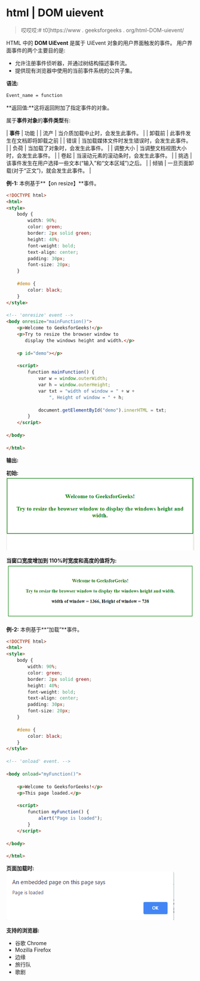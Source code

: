 # html | DOM uievent

> 哎哎哎:# t0]https://www . geeksforgeeks . org/html-DOM-uievent/

HTML 中的 **DOM UiEvent** 是属于 UiEvent 对象的用户界面触发的事件。
用户界面事件的两个主要目的是:

*   允许注册事件侦听器，并通过树结构描述事件流。
*   提供现有浏览器中使用的当前事件系统的公共子集。

**语法:**

```html
Event_name = function

```

**返回值:**这将返回附加了指定事件的对象。

属于**事件对象**的**事件类型**有:

| **事件** | 功能 |
| 流产 | 当介质加载中止时，会发生此事件。 |
| 卸载前 | 此事件发生在文档即将卸载之前 |
| 错误 | 当加载媒体文件时发生错误时，会发生此事件。 |
| 负荷 | 当加载了对象时，会发生此事件。 |
| 调整大小 | 当调整文档视图大小时，会发生此事件。 |
| 卷起 | 当滚动元素的滚动条时，会发生此事件。 |
| 挑选 | 该事件发生在用户选择一些文本(“输入”和“文本区域”)之后。 |
| 倾销 | 一旦页面卸载(对于“正文”)，就会发生此事件。 |

**例-1:** 本例基于**【on resize】**事件。

```html
<!DOCTYPE html>
<html>
<style>
    body {
        width: 90%;
        color: green;
        border: 2px solid green;
        height: 40%;
        font-weight: bold;
        text-align: center;
        padding: 30px;
        font-size: 20px;
    }

    #demo {
        color: black;
    }
</style>

<!-- 'onresize' event -->
<body onresize="mainFunction()">
    <p>Welcome to GeeksforGeeks!</p>
    <p>Try to resize the browser window to 
       display the windows height and width.</p>

    <p id="demo"></p>

    <script>
        function mainFunction() {
            var w = window.outerWidth;
            var h = window.outerHeight;
            var txt = "width of window = " + w + 
                ", Height of window = " + h;

            document.getElementById("demo").innerHTML = txt;
        }
    </script>

</body>

</html>
```

**输出:**

**初始:**
![](img/69e95bdf3e2e012962849a6b1e192d96.png)

**当窗口宽度增加到 110%时宽度和高度的值将为:**
![](img/cff4007d7afa6aa7230904404136a224.png)

**例-2:** 本例基于**“加载”**事件。

```html
<!DOCTYPE html>
<html>
<style>
    body {
        width: 90%;
        color: green;
        border: 2px solid green;
        height: 40%;
        font-weight: bold;
        text-align: center;
        padding: 30px;
        font-size: 20px;
    }

    #demo {
        color: black;
    }
</style>

<!-- 'onload' event. -->

<body onload="myFunction()">

    <p>Welcome to GeeksforGeeks!</p>
    <p>This page loaded.</p>

    <script>
        function myFunction() {
            alert("Page is loaded");
        }
    </script>

</body>

</html>
```

**页面加载时:**
![](img/660e517cb33937467e58fb24978790c7.png)

**支持的浏览器:**

*   谷歌 Chrome
*   Mozilla Firefox
*   边缘
*   旅行队
*   歌剧